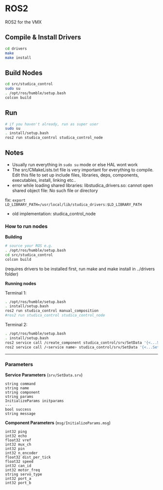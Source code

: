 # ROS2
ROS2 for the VMX

## Compile & Install Drivers
``` bash
cd drivers
make
make install
```

## Build Nodes
``` bash
cd src/studica_control
sudo su
. /opt/ros/humble/setup.bash
colcon build
```

## Run
``` bash
# if you haven't already, run as super user 
sudo su
. install/setup.bash
ros2 run studica_control studica_control_node
```


## Notes
* Usually run everything in `sudo su` mode or else HAL wont work
* The src/CMakeLists.txt file is very important for everything to compile. Edit this file to set up include files, libraries, deps, components, executables, install, linking etc..
* error while loading shared libraries: libstudica_drivers.so: cannot open shared object file: No such file or directory

fix: `export LD_LIBRARY_PATH=/usr/local/lib/studica_drivers:$LD_LIBRARY_PATH`
* old implementation: studica_control_node


### How to run nodes
**Building**
```bash
# source your ROS e.g. 
. /opt/ros/humble/setup.bash
cd src/studica_control
colcon build
```
(requires drivers to be installed first, run make and make install in ../drivers folder)

**Running nodes**

Terminal 1:
```bash
. /opt/ros/humble/setup.bash
. install/setup.bash
ros2 run studica_control manual_composition
#ros2 run studica_control studica_control_node
```
Terminal 2:
```bash
. /opt/ros/humble/setup.bash
. install/setup.bash
ros2 service call /create_component studica_control/srv/SetData '{<...SetData service request params...>}' # init component
ros2 service call /<service name> studica_control/srv/SetData '{<...SetData service request params...>}' # make subsequent service calls to component
```

---
### Parameters

**Service Parameters** (`srv/SetData.srv`)
```
string command
string name
string component
string params
InitializeParams initparams
---
bool success
string message
```

**Component Parameters** (`msg/InitializeParams.msg`)
```
int32 ping
int32 echo
float32 vref
int32 mux_ch
int32 pin
int32 n_encoder
float32 dist_per_tick
float32 speed
int32 can_id
int32 motor_freq
string servo_type
int32 port_a
int32 port_b
```